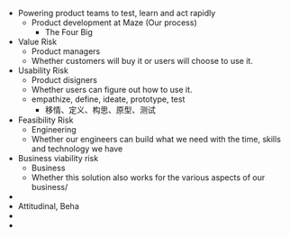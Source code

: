 - Powering product teams to test, learn and act rapidly
	- Product development at Maze (Our process)
		- The Four Big
- Value Risk
	- Product managers
	- Whether customers will buy it or users will choose to use it.
- Usability Risk
	- Product disigners
	- Whether users can figure out how to use it.
	- empathize, define, ideate, prototype, test
		- 移情、定义、构思、原型、测试
- Feasibility Risk
	- Engineering
	- Whether our engineers can build what we need with the time, skills and technology we have
- Business viability risk
	- Business
	- Whether this solution also works for the various aspects of our business/
-
- Attitudinal, Beha
-
-